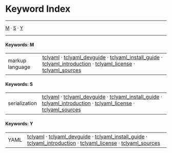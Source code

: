 
[//000000001]: # (Index generated by tcllib/doctools/idx with format 'markdown')

# Keyword Index

----

[M](#cM) &#183; [S](#cS) &#183; [Y](#cY)

----

#### <a name='cM'></a>Keywords: M

|||
|---|---|
|<a name='key0'></a>markup language|[tclyaml](doc/files/tclyaml\.md) &#183; [tclyaml\_devguide](doc/files/tclyaml\_devguide\.md) &#183; [tclyaml\_install\_guide](doc/files/tclyaml\_installer\.md) &#183; [tclyaml\_introduction](doc/files/tclyaml\_intro\.md) &#183; [tclyaml\_license](doc/files/tclyaml\_license\.md) &#183; [tclyaml\_sources](doc/files/tclyaml\_sources\.md)|


#### <a name='cS'></a>Keywords: S

|||
|---|---|
|<a name='key1'></a>serialization|[tclyaml](doc/files/tclyaml\.md) &#183; [tclyaml\_devguide](doc/files/tclyaml\_devguide\.md) &#183; [tclyaml\_install\_guide](doc/files/tclyaml\_installer\.md) &#183; [tclyaml\_introduction](doc/files/tclyaml\_intro\.md) &#183; [tclyaml\_license](doc/files/tclyaml\_license\.md) &#183; [tclyaml\_sources](doc/files/tclyaml\_sources\.md)|


#### <a name='cY'></a>Keywords: Y

|||
|---|---|
|<a name='key2'></a>YAML|[tclyaml](doc/files/tclyaml\.md) &#183; [tclyaml\_devguide](doc/files/tclyaml\_devguide\.md) &#183; [tclyaml\_install\_guide](doc/files/tclyaml\_installer\.md) &#183; [tclyaml\_introduction](doc/files/tclyaml\_intro\.md) &#183; [tclyaml\_license](doc/files/tclyaml\_license\.md) &#183; [tclyaml\_sources](doc/files/tclyaml\_sources\.md)|

